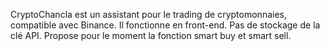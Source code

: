 CryptoChancla est un assistant pour le trading de cryptomonnaies, compatible avec Binance.
Il fonctionne en front-end. Pas de stockage de la clé API.
Propose pour le moment la fonction smart buy et smart sell.